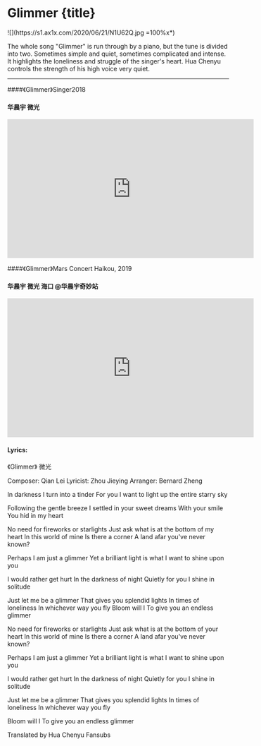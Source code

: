 # Glimmer {title}
<div class="background" markdown="1">
![](https://s1.ax1x.com/2020/06/21/N1U62Q.jpg =100%x*)
</div>

The whole song "Glimmer" is run through by a piano, but the tune is divided into two. Sometimes simple and quiet, sometimes complicated and intense. It highlights the loneliness and struggle of the singer's heart. Hua Chenyu controls the strength of his high voice very quiet.

---------------------------------

####《Glimmer》Singer2018
#### 华晨宇 微光

<iframe width="560" height="315" src="https://www.youtube.com/embed/cHKTmLmuiO0" frameborder="0" allow="accelerometer; autoplay; encrypted-media; gyroscope; picture-in-picture" allowfullscreen></iframe>

####《Glimmer》Mars Concert Haikou, 2019 
#### 华晨宇 微光 海口 @华晨宇奇妙站

<iframe width="560" height="315" src="https://www.youtube.com/embed/aOOMYXc4N50" frameborder="0" allow="accelerometer; autoplay; encrypted-media; gyroscope; picture-in-picture" allowfullscreen></iframe>

#### Lyrics:
<div class="box">
《Glimmer》
   微光

Composer: Qian Lei
Lyricist: Zhou Jieying
Arranger: Bernard Zheng
 

In darkness
I turn into a tinder
For you
I want to light up the entire starry sky

Following the gentle breeze
I settled in your sweet dreams
With your smile
You hid in my heart

No need for fireworks or starlights
Just ask what is at the bottom of my heart
In this world of mine
Is there a corner
A land afar you've never known?

Perhaps I am just a glimmer
Yet a brilliant light is what
I want to shine upon you

I would rather get hurt
In the darkness of night
Quietly for you
I shine in solitude

Just let me be a glimmer
That gives you splendid lights
In times of loneliness
In whichever way you fly
Bloom will I
To give you an endless glimmer

No need for fireworks or starlights
Just ask what is at the bottom of your heart
In this world of mine
Is there a corner
A land afar you've never known?

Perhaps I am just a glimmer
Yet a brilliant light is what
I want to shine upon you

I would rather get hurt
In the darkness of night
Quietly for you
I shine in solitude

Just let me be a glimmer
That gives you splendid lights
In times of loneliness
In whichever way you fly

Bloom will I
To give you an endless glimmer

Translated by Hua Chenyu Fansubs
</div>